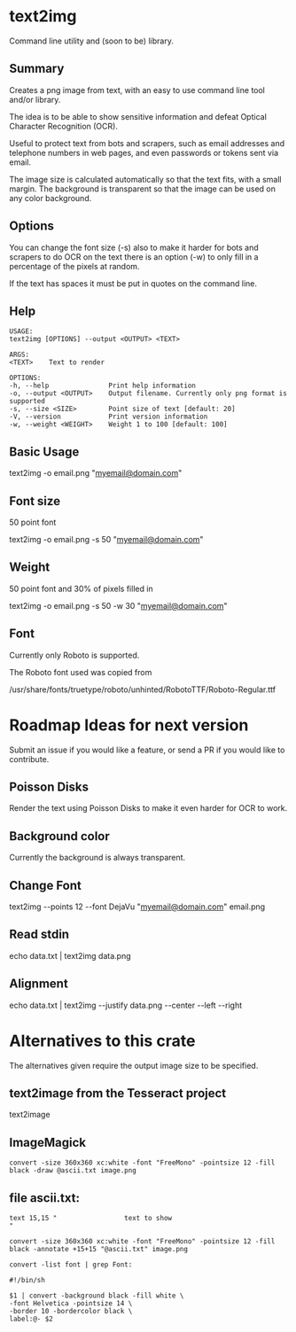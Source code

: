 # text2img

Command line utility and (soon to be) library.

## Summary

Creates a png image from text, with an easy to use command line tool and/or library.

The idea is to be able to show sensitive information and defeat Optical Character Recognition (OCR).

Useful to protect text from bots and scrapers,
such as email addresses and telephone numbers in web pages,
and even passwords or tokens sent via email.

The image size is calculated automatically so that the text fits,
with a small margin.
The background is transparent so that the image can be used on any color background.


## Options 

You can change the font size (-s)
also to make it harder for bots and scrapers to do OCR on the text 
there is an option (-w) to only fill in a percentage of the pixels at random.

If the text has spaces it must be put in quotes on the command line.

## Help

```
USAGE:
text2img [OPTIONS] --output <OUTPUT> <TEXT>

ARGS:
<TEXT>    Text to render

OPTIONS:
-h, --help               Print help information
-o, --output <OUTPUT>    Output filename. Currently only png format is supported
-s, --size <SIZE>        Point size of text [default: 20]
-V, --version            Print version information
-w, --weight <WEIGHT>    Weight 1 to 100 [default: 100]
```

## Basic Usage

text2img -o email.png "myemail@domain.com"

## Font size 

50 point font

text2img -o email.png -s 50 "myemail@domain.com" 

## Weight 

50 point font and 30% of pixels filled in

text2img -o email.png -s 50 -w 30 "myemail@domain.com"

## Font

Currently only Roboto is supported.

The Roboto font used was copied from

/usr/share/fonts/truetype/roboto/unhinted/RobotoTTF/Roboto-Regular.ttf

# Roadmap Ideas for next version

Submit an issue if you would like a feature, 
or send a PR if you would like to contribute.

## Poisson Disks

Render the text using Poisson Disks to make it even harder for OCR to work.

## Background color

Currently the background is always transparent.

## Change Font 

text2img --points 12 --font DejaVu "myemail@domain.com" email.png

## Read stdin 

echo data.txt | text2img data.png

## Alignment 

echo data.txt | text2img --justify data.png
--center --left --right

# Alternatives to this crate

The alternatives given require the output image size to be specified.

## text2image from the Tesseract project

text2image

## ImageMagick

```
convert -size 360x360 xc:white -font "FreeMono" -pointsize 12 -fill black -draw @ascii.txt image.png
```

## file ascii.txt:

```
text 15,15 "                 text to show
"
```

```
convert -size 360x360 xc:white -font "FreeMono" -pointsize 12 -fill black -annotate +15+15 "@ascii.txt" image.png
```

```
convert -list font | grep Font:
```

```
#!/bin/sh

$1 | convert -background black -fill white \
-font Helvetica -pointsize 14 \
-border 10 -bordercolor black \
label:@- $2
```
